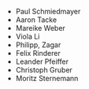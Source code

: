 - Paul Schmiedmayer
- Aaron Tacke
- Mareike Weber
- Viola Li
- Philipp, Zagar
- Felix Rinderer
- Leander Pfeiffer 
- Christoph Gruber
- Moritz Sternemann
